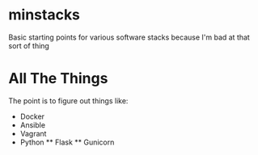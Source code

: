 # minstacks
Basic starting points for various software stacks because I'm bad at that sort of thing

# All The Things
The point is to figure out things like:
* Docker
* Ansible
* Vagrant
* Python
** Flask
** Gunicorn
